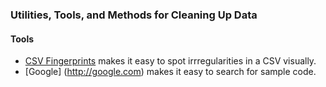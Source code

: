 ### Utilities, Tools, and Methods for Cleaning Up Data

#### **Tools**

* [CSV Fingerprints](http://setosa.io/blog/2014/08/03/csv-fingerprints/) makes it easy to spot irrregularities in a CSV visually.
* [Google] (http://google.com) makes it easy to search for sample code.